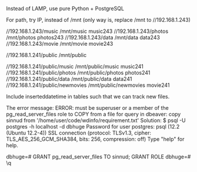 Instead of LAMP, use pure Python + PostgreSQL

For path, try IP, instead of /mnt (only way is, replace /mnt to //192.168.1.243)

//192.168.1.243/music     /mnt/music     music243
//192.168.1.243/photos    /mnt/photos    photos243
//192.168.1.243/data      /mnt/data      data243
//192.168.1.243/movie     /mnt/movie     movie243

//192.168.1.241/public    /mnt/public

//192.168.1.241/public/music     /mnt/public/music     music241
//192.168.1.241/public/photos    /mnt/public/photos    photos241
//192.168.1.241/public/data      /mnt/public/data      data241
//192.168.1.241/public/newmovies /mnt/public/newmovies movie241


Include inserteddatetime in tables such that we can track new files.

The error message: ERROR: must be superuser or a member of the pg_read_server_files role to COPY from a file
for query in dbeaver: copy sinnud from '/home/user/code/wdinfo/requirement.txt'
Solution:
$ psql -U postgres -h localhost -d dbhuge
Password for user postgres: 
psql (12.2 (Ubuntu 12.2-4))
SSL connection (protocol: TLSv1.3, cipher: TLS_AES_256_GCM_SHA384, bits: 256, compression: off)
Type "help" for help.

dbhuge=# GRANT pg_read_server_files TO sinnud;
GRANT ROLE
dbhuge=# \q
